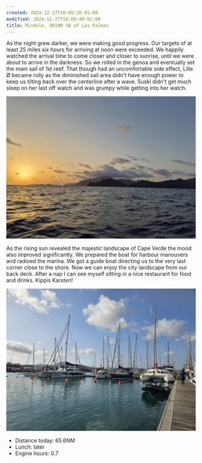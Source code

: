 ```yaml
---
created: 2024-12-27T10:05:20-01:00
modified: 2024-12-27T10:08:48-01:00
title: Mindelo, 901NM SW of Las Palmas
---
```


As the night grew darker, we were making good progress. Our targets of at least 25 miles six hours for arriving at noon were exceeded. We happily watched the arrival time to come closer and closer to sunrise, until we were about to arrive in the darkness. So we rolled in the genoa and eventually set the main sail of 1st reef. That though had an uncomfortable side effect, Lille Ø became rolly as the diminished sail area didn't have enough power to keep us tilting back over the centerline after a wave. Suski didn't get much sleep on her last off watch and was grumpy while getting into her watch. 

![Image](../2024/1ece21f8b2f76eb8dd3ffd7387ff7830.jpg) 

As the rising sun revealed the majestic landscape of Cape Verde the mood also improved significantly. We prepared the boat for harbour manouvers and radioed the marina. We got a guide boat directing us to the very last corner close to the shore. Now we can enjoy the city landscape from our back deck. After a nap I can see myself sitting in a nice restaurant for food and drinks. Kippis Karsten!

![Image](../2024/5afc8ffb852bf3fcd3f660e4ac7a9300.jpg) 

* Distance today: 65.6NM
* Lunch: later
* Engine hours: 0.7
